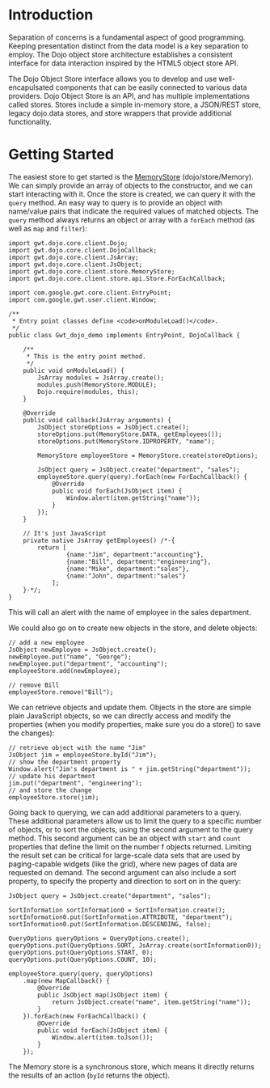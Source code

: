 # Introduction #

Separation of concerns is a fundamental aspect of good programming. Keeping presentation distinct from the data model is a key separation to employ. The Dojo object store architecture establishes a consistent interface for data interaction inspired by the HTML5 object store API.

The Dojo Object Store interface allows you to develop and use well-encapulsated components that can be easily connected to various data providers. Dojo Object Store is an API, and has multiple implementations called stores. Stores include a simple in-memory store, a JSON/REST store, legacy dojo.data stores, and store wrappers that provide additional functionality.

# Getting Started #

The easiest store to get started is the [MemoryStore](https://code.google.com/p/gwt-dojo-toolkit/source/browse/trunk/src/gwt/dojo/core/client/store/MemoryStore.java) (dojo/store/Memory). We can simply provide an array of objects to the constructor, and we can start interacting with it. Once the store is created, we can query it with the `query` method. An easy way to query is to provide an object with name/value pairs that indicate the required values of matched objects. The `query` method always returns an object or array with a `forEach` method (as well as `map` and `filter`):

```
import gwt.dojo.core.client.Dojo;
import gwt.dojo.core.client.DojoCallback;
import gwt.dojo.core.client.JsArray;
import gwt.dojo.core.client.JsObject;
import gwt.dojo.core.client.store.MemoryStore;
import gwt.dojo.core.client.store.api.Store.ForEachCallback;

import com.google.gwt.core.client.EntryPoint;
import com.google.gwt.user.client.Window;

/**
 * Entry point classes define <code>onModuleLoad()</code>.
 */
public class Gwt_dojo_demo implements EntryPoint, DojoCallback {

	/**
	 * This is the entry point method.
	 */
	public void onModuleLoad() {
		JsArray modules = JsArray.create();
		modules.push(MemoryStore.MODULE);
		Dojo.require(modules, this);
	}

	@Override
	public void callback(JsArray arguments) {
		JsObject storeOptions = JsObject.create();
		storeOptions.put(MemoryStore.DATA, getEmployees());
		storeOptions.put(MemoryStore.IDPROPERTY, "name");

		MemoryStore employeeStore = MemoryStore.create(storeOptions);

		JsObject query = JsObject.create("department", "sales");
		employeeStore.query(query).forEach(new ForEachCallback() {
			@Override
			public void forEach(JsObject item) {
				Window.alert(item.getString("name"));
			}
		});
	}

	// It's just JavaScript
	private native JsArray getEmployees() /*-{
		return [
        	    {name:"Jim", department:"accounting"},
        	    {name:"Bill", department:"engineering"},
        	    {name:"Mike", department:"sales"},
        	    {name:"John", department:"sales"}
        	];
	}-*/;
}
```

This will call an alert with the name of employee in the sales department.

We could also go on to create new objects in the store, and delete objects:

```
// add a new employee
JsObject newEmployee = JsObject.create();
newEmployee.put("name", "George");
newEmployee.put("department", "accounting");
employeeStore.add(newEmployee);

// remove Bill
employeeStore.remove("Bill");
```

We can retrieve objects and update them. Objects in the store are simple plain JavaScript objects, so we can directly access and modify the properties (when you modify properties, make sure you do a store() to save the changes):

```
// retrieve object with the name "Jim"
JsObject jim = employeeStore.byId("Jim");
// show the department property
Window.alert("Jim's department is " + jim.getString("department"));
// update his department
jim.put("department", "engineering");
// and store the change
employeeStore.store(jim);
```

Going back to querying, we can add additional parameters to a query. These additional parameters allow us to limit the query to a specific number of objects, or to sort the objects, using the second argument to the query method. This second argument can be an object with `start` and `count` properties that define the limit on the number f objects returned. Limiting the result set can be critical for large-scale data sets that are used by paging-capable widgets (like the grid), where new pages of data are requested on demand. The second argument can also include a sort property, to specify the property and direction to sort on in the query:

```
JsObject query = JsObject.create("department", "sales");

SortInformation sortInformation0 = SortInformation.create();
sortInformation0.put(SortInformation.ATTRIBUTE, "department");
sortInformation0.put(SortInformation.DESCENDING, false);

QueryOptions queryOptions = QueryOptions.create();
queryOptions.put(QueryOptions.SORT, JsArray.create(sortInformation0));
queryOptions.put(QueryOptions.START, 0);
queryOptions.put(QueryOptions.COUNT, 10);

employeeStore.query(query, queryOptions)
	.map(new MapCallback() {
		@Override
		public JsObject map(JsObject item) {
			return JsObject.create("name", item.getString("name"));
		}
	}).forEach(new ForEachCallback() {
		@Override
		public void forEach(JsObject item) {
			Window.alert(item.toJson());
		}
	});
```

The Memory store is a synchronous store, which means it directly returns the results of an action (`byId` returns the object).